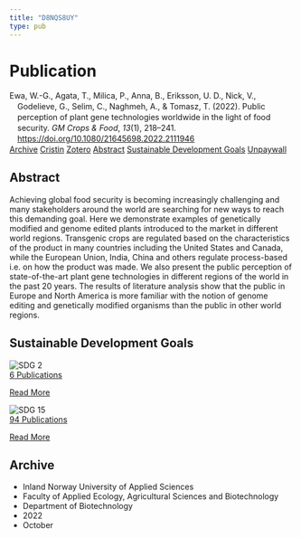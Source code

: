 ```yaml
---
title: "D8NQS8UY"
type: pub
---
```

<h1>Publication</h1>
<article id="csl-bib-container-D8NQS8UY" class="csl-bib-container">
  <div class="csl-bib-body" style="line-height: 1.35; padding-left: 1em; text-indent:-1em;">
  <div class="csl-entry">Ewa, W.-G., Agata, T., Milica, P., Anna, B., Eriksson, U. D., Nick, V., Godelieve, G., Selim, C., Naghmeh, A., &amp; Tomasz, T. (2022). Public perception of plant gene technologies worldwide in the light of food security. <i>GM Crops &amp; Food</i>, <i>13</i>(1), 218&#x2013;241. <a href="https://doi.org/10.1080/21645698.2022.2111946">https://doi.org/10.1080/21645698.2022.2111946</a></div>
</div>
  <div class="csl-bib-buttons">
    <a href="#taxonomy-article-D8NQS8UY" class="csl-bib-button">Archive</a>
    <a href="https://app.cristin.no/results/show.jsf?id=2066945" alt="Cristin URL" class="csl-bib-button">Cristin</a>
    <a href="http://zotero.org/groups/5402882/items/D8NQS8UY" alt="Zotero URL" class="csl-bib-button">Zotero</a>
    <a href="#abstract-article-D8NQS8UY" class="csl-bib-button">Abstract</a>
    <a href="#sdg-article-D8NQS8UY" class="csl-bib-button">Sustainable Development Goals</a>
    <a href="https://www.tandfonline.com/doi/pdf/10.1080/21645698.2022.2111946?needAccess=true" class="csl-bib-button">Unpaywall</a>
  </div>
  <div id="csl-bib-meta-container-D8NQS8UY"></div>
</article>
<div id="csl-bib-meta-D8NQS8UY" class="csl-bib-meta">
  <article id="abstract-article-D8NQS8UY" class="abstract-article">
    <h1>Abstract</h1>
    Achieving global food security is becoming increasingly challenging and many stakeholders around the world are searching for new ways to reach this demanding goal. Here we demonstrate examples of genetically modified and genome edited plants introduced to the market in different world regions. Transgenic crops are regulated based on the characteristics of the product in many countries including the United States and Canada, while the European Union, India, China and others regulate process-based i.e. on how the product was made. We also present the public perception of state-of-the-art plant gene technologies in different regions of the world in the past 20 years. The results of literature analysis show that the public in Europe and North America is more familiar with the notion of genome editing and genetically modified organisms than the public in other world regions.
  </article>
  <article id="sdg-article-D8NQS8UY" class="sdg-article">
    <h1>Sustainable Development Goals</h1>
    <div class="sdg-container"><div id="sdg2" class="sdg"> <img src="{{< params subfolder >}}images/sdg/sdg02_en.png" class="image" alt="SDG 2"> <div class="sdg-overlay"> <a href="{{< params subfolder >}}en/archive/?sdg=2#archive" class="sdg-publication-count"><span>6</span> Publications</a> <p><a href="https://sdgs.un.org/goals/goal2" class="sdg-read-more">Read More</a></p> </div> </div> <div id="sdg15" class="sdg"> <img src="{{< params subfolder >}}images/sdg/sdg15_en.png" class="image" alt="SDG 15"> <div class="sdg-overlay"> <a href="{{< params subfolder >}}en/archive/?sdg=15#archive" class="sdg-publication-count"><span>94</span> Publications</a> <p><a href="https://sdgs.un.org/goals/goal15" class="sdg-read-more">Read More</a></p> </div> </div></div>
  </article>
  <article id="taxonomy-article-D8NQS8UY" class="taxonomy-article">
    <h1>Archive</h1>
    <ul>
      <li>Inland Norway University of Applied Sciences</li>
      <li>Faculty of Applied Ecology, Agricultural Sciences and Biotechnology</li>
      <li>Department of Biotechnology</li>
      <li>2022</li>
      <li>October</li>
    </ul>
  </article>
</div>
